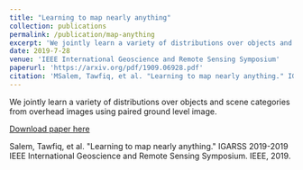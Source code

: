 ```yaml
---
title: "Learning to map nearly anything"
collection: publications
permalink: /publication/map-anything
excerpt: 'We jointly learn a variety of distributions over objects and scene categories from overhead images using paired ground level image.'
date: 2019-7-28
venue: 'IEEE International Geoscience and Remote Sensing Symposium'
paperurl: 'https://arxiv.org/pdf/1909.06928.pdf'
citation: 'MSalem, Tawfiq, et al. "Learning to map nearly anything." IGARSS 2019-2019 IEEE International Geoscience and Remote Sensing Symposium. IEEE, 2019.'
---
```


We jointly learn a variety of distributions over objects and scene categories from overhead images using paired ground level image.

[Download paper here](https://arxiv.org/pdf/1909.06928.pdf)

Salem, Tawfiq, et al. "Learning to map nearly anything." IGARSS 2019-2019 IEEE International Geoscience and Remote Sensing Symposium. IEEE, 2019.
